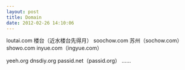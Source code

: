 ```yaml
---
layout: post
title: Domain
date: 2012-02-26 14:10:06
---
```

loutai.com 楼台（近水楼台先得月）
soochow.com 苏州（sochow.com）
showo.com
inyue.com（ingyue.com）

yeeh.org
dnsdiy.org
passid.net（passid.org）
......